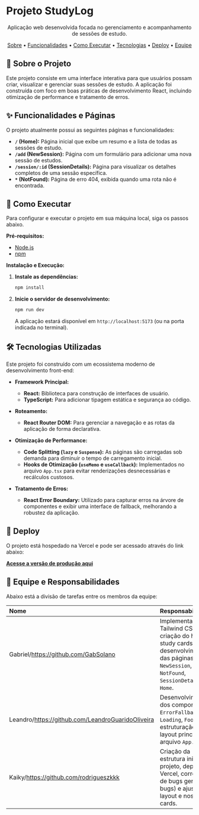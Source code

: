 # Projeto StudyLog

<p align="center">
  Aplicação web desenvolvida focada no gerenciamento e acompanhamento de sessões de estudo.
</p>

<p align="center">
  <a href="#-sobre-o-projeto">Sobre</a> •
  <a href="#-funcionalidades-e-páginas">Funcionalidades</a> •
  <a href="#-como-executar">Como Executar</a> •
  <a href="#-tecnologias-utilizadas">Tecnologias</a> •
  <a href="#-deploy">Deploy</a> •
  <a href="#-equipe">Equipe</a>
</p>

## 📖 Sobre o Projeto

Este projeto consiste em uma interface interativa para que usuários possam criar, visualizar e gerenciar suas sessões de estudo. A aplicação foi construída com foco em boas práticas de desenvolvimento React, incluindo otimização de performance e tratamento de erros.

## ✨ Funcionalidades e Páginas

O projeto atualmente possui as seguintes páginas e funcionalidades:

* **`/` (Home):** Página inicial que exibe um resumo e a lista de todas as sessões de estudo.
* **`/add` (NewSession):** Página com um formulário para adicionar uma nova sessão de estudos.
* **`/session/:id` (SessionDetails):** Página para visualizar os detalhes completos de uma sessão específica.
* **`*` (NotFound):** Página de erro 404, exibida quando uma rota não é encontrada.

## 🚀 Como Executar

Para configurar e executar o projeto em sua máquina local, siga os passos abaixo.

**Pré-requisitos:**
* [Node.js](https://nodejs.org/)
* [npm](https://www.npmjs.com/)

**Instalação e Execução:**

1.  **Instale as dependências:**
    ```bash
    npm install
    ```

2.  **Inicie o servidor de desenvolvimento:**
    ```bash
    npm run dev
    ```
    A aplicação estará disponível em `http://localhost:5173` (ou na porta indicada no terminal).

## 🛠️ Tecnologias Utilizadas

Este projeto foi construído com um ecossistema moderno de desenvolvimento front-end:

* **Framework Principal:**
    * **React:** Biblioteca para construção de interfaces de usuário.
    * **TypeScript:** Para adicionar tipagem estática e segurança ao código.

* **Roteamento:**
    * **React Router DOM:** Para gerenciar a navegação e as rotas da aplicação de forma declarativa.

* **Otimização de Performance:**
    * **Code Splitting (`lazy` e `Suspense`):** As páginas são carregadas sob demanda para diminuir o tempo de carregamento inicial.
    * **Hooks de Otimização (`useMemo` e `useCallback`):** Implementados no arquivo `App.tsx` para evitar renderizações desnecessárias e recálculos custosos.

* **Tratamento de Erros:**
    * **React Error Boundary:** Utilizado para capturar erros na árvore de componentes e exibir uma interface de fallback, melhorando a robustez da aplicação.

## 🔗 Deploy

O projeto está hospedado na Vercel e pode ser acessado através do link abaixo:

**[Acesse a versão de produção aqui]((https://studylog-8wjzw2530-rodrigueszkkks-projects.vercel.app))**

## 👥 Equipe e Responsabilidades

Abaixo está a divisão de tarefas entre os membros da equipe:

| Nome    | Responsabilidades                                                                                                                         |
| :------ | :---------------------------------------------------------------------------------------------------------------------------------------- |
| Gabriel/https://github.com/GabSolano | Implementação do Tailwind CSS, criação do header, study cards e desenvolvimento das páginas: `NewSession`, `NotFound`, `SessionDetails` e `Home`. |
| Leandro/https://github.com/LeandroGuaridoOliveira | Desenvolvimento dos componentes `ErrorFallback`, `Loading`, `Footer`, e estruturação do layout principal no arquivo `App.tsx`.            |
| Kaiky/https://github.com/rodrigueszkkk   | Criação da estrutura inicial do projeto, deploy na Vercel, correções de bugs gerais (fix bugs) e ajustes no layout e nos study cards.      |
